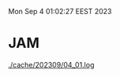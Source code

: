 Mon Sep  4 01:02:27 EEST 2023
# JAM
<a href='./cache/202309/04_01.log'>./cache/202309/04_01.log</a>
